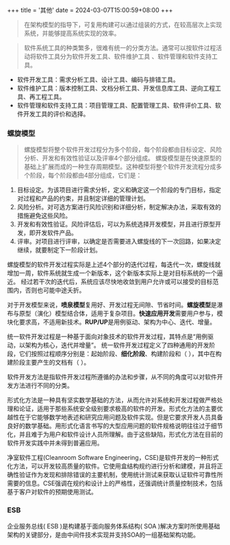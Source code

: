 +++
title = '其他'
date = 2024-03-07T15:00:59+08:00
+++

> 在架构模型的指导下，可复用构建可以通过组装的方式，在较高层次上实现系统，并能够提高系统实现的效率。

> 软件系统工具的种类繁多，很难有统一的分类方法。通常可以按软件过程活动将软件工具分为软件开发工具、软件维护工具 、软件管理和软件支持工具。

- 软件开发工具：需求分析工具、设计工具、编码与排错工具。
- 软件维护工具：版本控制工具、文档分析工具、开发信息库工具、逆向工程工具、再工程工具。
- 软件管理和软件支持工具：项目管理工具、配置管理工具、软件评价工具、软件开发工具的评价和选择。


### 螺旋模型
> 螺旋模型将整个软件开发过程分为多个阶段，每个阶段都由目标设定、风险分析、开发和有效性验证以及评审4个部分组成。
螺旋模型是在快速原型的基础上扩展而成的一种生存周期模型。这种模型将整个软件开发流程分成多个阶段，每个阶段都由4部分组成，它们是：
1. 目标设定。为该项目进行需求分析，定义和确定这一个阶段的专门目标，指定对过程和产品的约束，并且制定详细的管理计划。
2. 风险分析。对可选方案进行风险识别和详细分析，制定解决办法，采取有效的措施避免这些风险。
3. 开发和有效性验证。风险评估后，可以为系统选择开发模型，并且进行原型开发，即开发软件产品。
4. 评审。对项目进行评审，以确定是否需要进入螺旋线的下一次回路，如果决定继续，就要制定下一阶段计划。

螺旋模型的软件开发过程实际是上述4个部分的迭代过程，每迭代一次，螺旋线就增加一周，软件系统就生成一个新版本，这个新版本实际上是对目标系统的一个逼近。
经过若干次的迭代后，系统应该尽快地收敛到用户允许或可以接受的目标范围内，否则也可能中途夭折。 


对于开发模型来说，**喷泉模型**复用好、开发过程无间隙、节省时间。**螺旋模型**是瀑布与原型（演化）模型结合体，适用于复杂项目。**快速应用开发**需要用户参与，模块化要求高，不适用新技术。**RUP/UP**是用例驱动、架构为中心、迭代、增量。

统一软件开发过程是一种基于面向对象技术的软件开发过程，其特点是“用例驱动，以架构为核心，迭代并增量”。
统一软件开发过程定义了四种通用的开发阶段，它们按照过程顺序分别是：起始阶段、**细化阶段**、构建阶段和（ ），其中在构建阶段主要产生的文档有（ ）。


软件开发方法是指软件开发过程所遵循的办法和步骤，从不同的角度可以对软件开发方法进行不同的分类。

形式化方法是一种具有坚实数学基础的方法，从而允许对系统和开发过程做严格处理和论证，适用于那些系统安全级别要求极高的软件的开发。形式化方法的主要优越性在于它能够数学地表述和研究应用问题及软件实现。但是它要求开发人员具备良好的数学基础。用形式化语言书写的大型应用问题的软件规格说明往往过于细节化，并且难于为用户和软件设计人员所理解。由于这些缺陷，形式化方法在目前的软件开发实践中并未得到普遍应用。

净室软件工程(Cleanroom Software Engineering，CSE)是软件开发的一种形式化方法，可以开发较高质量的软件。它使用盒结构规约进行分析和建模，并且将正确性验证作为发现和排除错误的主要机制，使用统计测试来获取认证软件可靠性所需要的信息。CSE强调在规约和设计上的严格性，还强调统计质量控制技术，包括基于客户对软件的预期使用测试。

### ESB
企业服务总线( ESB )是构建基于面向服务体系结构( SOA )解决方案时所使用基础架构的关键部分，是由中间件技术实现并支持SOA的一组基础架构功能。